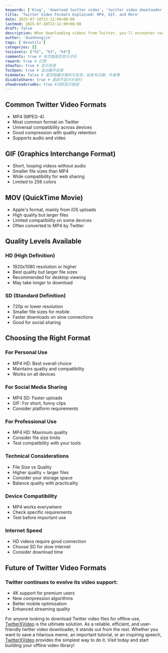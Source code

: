 ```yaml
---
keywords: ['blog', 'download twitter video', 'twitter video downloader', 'twitter video indir']
title: 'Twitter Video Formats Explained: MP4, GIF, and More'
date: 2025-07-10T23:12:09+08:00
lastmod: 2025-07-10T23:12:09+08:00
draft: false
description: When downloading videos from Twitter, you'll encounter various formats. Understanding these formats helps you choose the best option for your specific needs. This guide breaks down everything you need to know about Twitter video formats.'
author: 'duanhongjin'
tags: ['devutils']
categories: []
tocLevels: ["h2", "h3", "h4"]
comments: true # 本页面是否显示评论
reward: true # 打赏
showToc: true # 显示目录
TocOpen: true # 自动展开目录
hidemeta: false # 是否隐藏文章的元信息，如发布日期、作者等
disableShare: true # 底部不显示分享栏
showbreadcrumbs: true #顶部显示路径
---
```

## Common Twitter Video Formats
- MP4 (MPEG-4)
- Most common format on Twitter
- Universal compatibility across devices
- Good compression with quality retention
- Supports audio and video
## GIF (Graphics Interchange Format)
- Short, looping videos without audio
- Smaller file sizes than MP4
- Wide compatibility for web sharing
- Limited to 256 colors
## MOV (QuickTime Movie)
- Apple's format, mainly from iOS uploads
- High quality but larger files
- Limited compatibility on some devices
- Often converted to MP4 by Twitter
## Quality Levels Available
### HD (High Definition)
- 1920x1080 resolution or higher
- Best quality but larger file sizes
- Recommended for desktop viewing
- May take longer to download
### SD (Standard Definition)
- 720p or lower resolution
- Smaller file sizes for mobile
- Faster downloads on slow connections
- Good for social sharing
## Choosing the Right Format
### For Personal Use
- MP4 HD: Best overall choice
- Maintains quality and compatibility
- Works on all devices
### For Social Media Sharing
- MP4 SD: Faster uploads
- GIF: For short, funny clips
- Consider platform requirements
### For Professional Use
- MP4 HD: Maximum quality
- Consider file size limits
- Test compatibility with your tools
### Technical Considerations
- File Size vs Quality
- Higher quality = larger files
- Consider your storage space
- Balance quality with practicality
### Device Compatibility
- MP4 works everywhere
- Check specific requirements
- Test before important use
### Internet Speed
- HD videos require good connection
- Choose SD for slow internet
- Consider download time
## Future of Twitter Video Formats
### Twitter continues to evolve its video support:

- 4K support for premium users
- New compression algorithms
- Better mobile optimization
- Enhanced streaming quality

For anyone looking to download Twitter video files for offline use, [TwitterXVideo](https://twittervideoindir.com) is the ultimate solution. As a reliable, efficient, and user-friendly twitter video downloader, it stands out from the rest. Whether you want to save a hilarious meme, an important tutorial, or an inspiring speech, [TwitterXVideo](https://twittervideoindir.com) provides the simplest way to do it. Visit today and start building your offline video library!